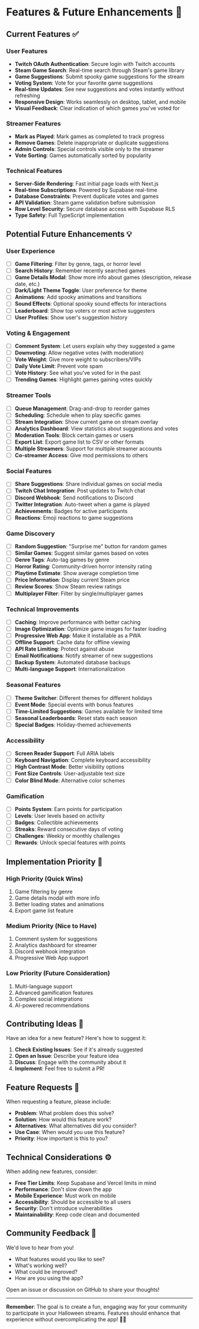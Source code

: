 # Features & Future Enhancements 🎃

## Current Features ✅

### User Features
- **Twitch OAuth Authentication**: Secure login with Twitch accounts
- **Steam Game Search**: Real-time search through Steam's game library
- **Game Suggestions**: Submit spooky game suggestions for the stream
- **Voting System**: Vote for your favorite game suggestions
- **Real-time Updates**: See new suggestions and votes instantly without refreshing
- **Responsive Design**: Works seamlessly on desktop, tablet, and mobile
- **Visual Feedback**: Clear indication of which games you've voted for

### Streamer Features
- **Mark as Played**: Mark games as completed to track progress
- **Remove Games**: Delete inappropriate or duplicate suggestions
- **Admin Controls**: Special controls visible only to the streamer
- **Vote Sorting**: Games automatically sorted by popularity

### Technical Features
- **Server-Side Rendering**: Fast initial page loads with Next.js
- **Real-time Subscriptions**: Powered by Supabase real-time
- **Database Constraints**: Prevent duplicate votes and games
- **API Validation**: Steam game validation before submission
- **Row Level Security**: Secure database access with Supabase RLS
- **Type Safety**: Full TypeScript implementation

## Potential Future Enhancements 💡

### User Experience
- [ ] **Game Filtering**: Filter by genre, tags, or horror level
- [ ] **Search History**: Remember recently searched games
- [ ] **Game Details Modal**: Show more info about games (description, release date, etc.)
- [ ] **Dark/Light Theme Toggle**: User preference for theme
- [ ] **Animations**: Add spooky animations and transitions
- [ ] **Sound Effects**: Optional spooky sound effects for interactions
- [ ] **Leaderboard**: Show top voters or most active suggesters
- [ ] **User Profiles**: Show user's suggestion history

### Voting & Engagement
- [ ] **Comment System**: Let users explain why they suggested a game
- [ ] **Downvoting**: Allow negative votes (with moderation)
- [ ] **Vote Weight**: Give more weight to subscribers/VIPs
- [ ] **Daily Vote Limit**: Prevent vote spam
- [ ] **Vote History**: See what you've voted for in the past
- [ ] **Trending Games**: Highlight games gaining votes quickly

### Streamer Tools
- [ ] **Queue Management**: Drag-and-drop to reorder games
- [ ] **Scheduling**: Schedule when to play specific games
- [ ] **Stream Integration**: Show current game on stream overlay
- [ ] **Analytics Dashboard**: View statistics about suggestions and votes
- [ ] **Moderation Tools**: Block certain games or users
- [ ] **Export List**: Export game list to CSV or other formats
- [ ] **Multiple Streamers**: Support for multiple streamer accounts
- [ ] **Co-streamer Access**: Give mod permissions to others

### Social Features
- [ ] **Share Suggestions**: Share individual games on social media
- [ ] **Twitch Chat Integration**: Post updates to Twitch chat
- [ ] **Discord Webhook**: Send notifications to Discord
- [ ] **Twitter Integration**: Auto-tweet when a game is played
- [ ] **Achievements**: Badges for active participants
- [ ] **Reactions**: Emoji reactions to game suggestions

### Game Discovery
- [ ] **Random Suggestion**: "Surprise me" button for random games
- [ ] **Similar Games**: Suggest similar games based on votes
- [ ] **Genre Tags**: Auto-tag games by genre
- [ ] **Horror Rating**: Community-driven horror intensity rating
- [ ] **Playtime Estimate**: Show average completion time
- [ ] **Price Information**: Display current Steam price
- [ ] **Review Scores**: Show Steam review ratings
- [ ] **Multiplayer Filter**: Filter by single/multiplayer games

### Technical Improvements
- [ ] **Caching**: Improve performance with better caching
- [ ] **Image Optimization**: Optimize game images for faster loading
- [ ] **Progressive Web App**: Make it installable as a PWA
- [ ] **Offline Support**: Cache data for offline viewing
- [ ] **API Rate Limiting**: Protect against abuse
- [ ] **Email Notifications**: Notify streamer of new suggestions
- [ ] **Backup System**: Automated database backups
- [ ] **Multi-language Support**: Internationalization

### Seasonal Features
- [ ] **Theme Switcher**: Different themes for different holidays
- [ ] **Event Mode**: Special events with bonus features
- [ ] **Time-Limited Suggestions**: Games available for limited time
- [ ] **Seasonal Leaderboards**: Reset stats each season
- [ ] **Special Badges**: Holiday-themed achievements

### Accessibility
- [ ] **Screen Reader Support**: Full ARIA labels
- [ ] **Keyboard Navigation**: Complete keyboard accessibility
- [ ] **High Contrast Mode**: Better visibility options
- [ ] **Font Size Controls**: User-adjustable text size
- [ ] **Color Blind Mode**: Alternative color schemes

### Gamification
- [ ] **Points System**: Earn points for participation
- [ ] **Levels**: User levels based on activity
- [ ] **Badges**: Collectible achievements
- [ ] **Streaks**: Reward consecutive days of voting
- [ ] **Challenges**: Weekly or monthly challenges
- [ ] **Rewards**: Unlock special features with points

## Implementation Priority 🎯

### High Priority (Quick Wins)
1. Game filtering by genre
2. Game details modal with more info
3. Better loading states and animations
4. Export game list feature

### Medium Priority (Nice to Have)
1. Comment system for suggestions
2. Analytics dashboard for streamer
3. Discord webhook integration
4. Progressive Web App support

### Low Priority (Future Consideration)
1. Multi-language support
2. Advanced gamification features
3. Complex social integrations
4. AI-powered recommendations

## Contributing Ideas 💭

Have an idea for a new feature? Here's how to suggest it:

1. **Check Existing Issues**: See if it's already suggested
2. **Open an Issue**: Describe your feature idea
3. **Discuss**: Engage with the community about it
4. **Implement**: Feel free to submit a PR!

## Feature Requests 📝

When requesting a feature, please include:

- **Problem**: What problem does this solve?
- **Solution**: How would this feature work?
- **Alternatives**: What alternatives did you consider?
- **Use Case**: When would you use this feature?
- **Priority**: How important is this to you?

## Technical Considerations ⚙️

When adding new features, consider:

- **Free Tier Limits**: Keep Supabase and Vercel limits in mind
- **Performance**: Don't slow down the app
- **Mobile Experience**: Must work on mobile
- **Accessibility**: Should be accessible to all users
- **Security**: Don't introduce vulnerabilities
- **Maintainability**: Keep code clean and documented

## Community Feedback 💬

We'd love to hear from you!

- What features would you like to see?
- What's working well?
- What could be improved?
- How are you using the app?

Open an issue or discussion on GitHub to share your thoughts!

---

**Remember**: The goal is to create a fun, engaging way for your community to participate in your Halloween streams. Features should enhance that experience without overcomplicating the app! 🎃👻

